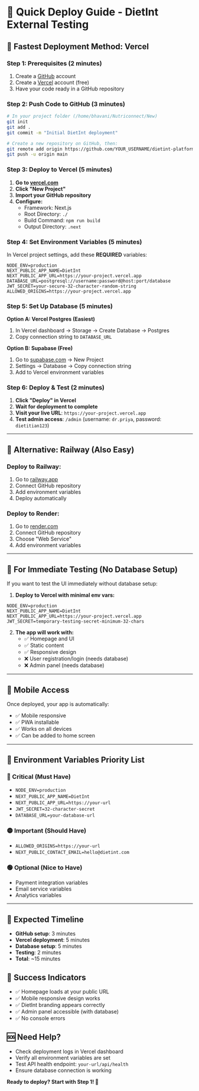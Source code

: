 # 🚀 Quick Deploy Guide - DietInt External Testing

## 🎯 **Fastest Deployment Method: Vercel**

### **Step 1: Prerequisites (2 minutes)**
1. Create a [GitHub](https://github.com) account
2. Create a [Vercel](https://vercel.com) account (free)
3. Have your code ready in a GitHub repository

### **Step 2: Push Code to GitHub (3 minutes)**
```bash
# In your project folder (/home/bhavani/Nutriconnect/New)
git init
git add .
git commit -m "Initial DietInt deployment"

# Create a new repository on GitHub, then:
git remote add origin https://github.com/YOUR_USERNAME/dietint-platform.git
git push -u origin main
```

### **Step 3: Deploy to Vercel (5 minutes)**
1. **Go to [vercel.com](https://vercel.com)**
2. **Click "New Project"**
3. **Import your GitHub repository**
4. **Configure:**
   - Framework: Next.js
   - Root Directory: `./`
   - Build Command: `npm run build`
   - Output Directory: `.next`

### **Step 4: Set Environment Variables (5 minutes)**
In Vercel project settings, add these **REQUIRED** variables:

```env
NODE_ENV=production
NEXT_PUBLIC_APP_NAME=DietInt
NEXT_PUBLIC_APP_URL=https://your-project.vercel.app
DATABASE_URL=postgresql://username:password@host:port/database
JWT_SECRET=your-secure-32-character-random-string
ALLOWED_ORIGINS=https://your-project.vercel.app
```

### **Step 5: Set Up Database (5 minutes)**

**Option A: Vercel Postgres (Easiest)**
1. In Vercel dashboard → Storage → Create Database → Postgres
2. Copy connection string to `DATABASE_URL`

**Option B: Supabase (Free)**
1. Go to [supabase.com](https://supabase.com) → New Project
2. Settings → Database → Copy connection string
3. Add to Vercel environment variables

### **Step 6: Deploy & Test (2 minutes)**
1. **Click "Deploy" in Vercel**
2. **Wait for deployment to complete**
3. **Visit your live URL**: `https://your-project.vercel.app`
4. **Test admin access**: `/admin` (username: `dr.priya`, password: `dietitian123`)

---

## 🔄 **Alternative: Railway (Also Easy)**

### **Deploy to Railway:**
1. Go to [railway.app](https://railway.app)
2. Connect GitHub repository
3. Add environment variables
4. Deploy automatically

### **Deploy to Render:**
1. Go to [render.com](https://render.com)
2. Connect GitHub repository  
3. Choose "Web Service"
4. Add environment variables

---

## 🎯 **For Immediate Testing (No Database Setup)**

If you want to test the UI immediately without database setup:

1. **Deploy to Vercel with minimal env vars:**
```env
NODE_ENV=production
NEXT_PUBLIC_APP_NAME=DietInt
NEXT_PUBLIC_APP_URL=https://your-project.vercel.app
JWT_SECRET=temporary-testing-secret-minimum-32-chars
```

2. **The app will work with:**
   - ✅ Homepage and UI
   - ✅ Static content
   - ✅ Responsive design
   - ❌ User registration/login (needs database)
   - ❌ Admin panel (needs database)

---

## 📱 **Mobile Access**

Once deployed, your app is automatically:
- ✅ Mobile responsive
- ✅ PWA installable
- ✅ Works on all devices
- ✅ Can be added to home screen

---

## 🔧 **Environment Variables Priority List**

### **🔴 Critical (Must Have)**
- `NODE_ENV=production`
- `NEXT_PUBLIC_APP_NAME=DietInt`
- `NEXT_PUBLIC_APP_URL=https://your-url`
- `JWT_SECRET=32-character-secret`
- `DATABASE_URL=your-database-url`

### **🟡 Important (Should Have)**
- `ALLOWED_ORIGINS=https://your-url`
- `NEXT_PUBLIC_CONTACT_EMAIL=hello@dietint.com`

### **🟢 Optional (Nice to Have)**
- Payment integration variables
- Email service variables
- Analytics variables

---

## 🏁 **Expected Timeline**
- **GitHub setup**: 3 minutes
- **Vercel deployment**: 5 minutes
- **Database setup**: 5 minutes
- **Testing**: 2 minutes
- **Total**: ~15 minutes

## 🎉 **Success Indicators**
- ✅ Homepage loads at your public URL
- ✅ Mobile responsive design works
- ✅ DietInt branding appears correctly
- ✅ Admin panel accessible (with database)
- ✅ No console errors

## 🆘 **Need Help?**
- Check deployment logs in Vercel dashboard
- Verify all environment variables are set
- Test API health endpoint: `your-url/api/health`
- Ensure database connection is working

**Ready to deploy? Start with Step 1! 🚀**